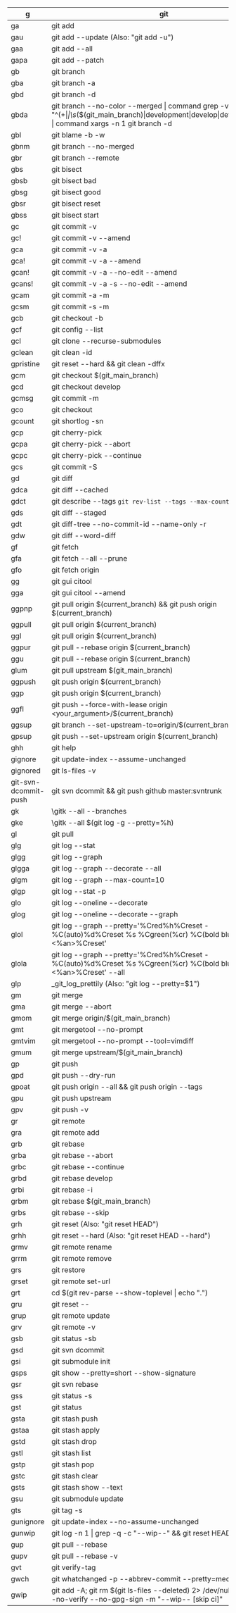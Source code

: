 
| g                    | git                                                                                                                                                             |
| -------------------- | --------------------------------------------------------------------------------------------------------------------------------------------------------------- |
| ga                   | git add                                                                                                                                                         |
| gau                  | git add --update (Also: "git add -u")                                                                                                                           |
| gaa                  | git add --all                                                                                                                                                   |
| gapa                 | git add --patch                                                                                                                                                 |
| gb                   | git branch                                                                                                                                                      |
| gba                  | git branch -a                                                                                                                                                   |
| gbd                  | git branch -d                                                                                                                                                   |
| gbda                 | git branch --no-color --merged \| command grep -vE "^(+\|*\|\s*($(git_main_branch)\|development\|develop\|devel\|dev)\s*$)" \| command xargs -n 1 git branch -d |
| gbl                  | git blame -b -w                                                                                                                                                 |
| gbnm                 | git branch --no-merged                                                                                                                                          |
| gbr                  | git branch --remote                                                                                                                                             |
| gbs                  | git bisect                                                                                                                                                      |
| gbsb                 | git bisect bad                                                                                                                                                  |
| gbsg                 | git bisect good                                                                                                                                                 |
| gbsr                 | git bisect reset                                                                                                                                                |
| gbss                 | git bisect start                                                                                                                                                |
| gc                   | git commit -v                                                                                                                                                   |
| gc!                  | git commit -v --amend                                                                                                                                           |
| gca                  | git commit -v -a                                                                                                                                                |
| gca!                 | git commit -v -a --amend                                                                                                                                        |
| gcan!                | git commit -v -a --no-edit --amend                                                                                                                              |
| gcans!               | git commit -v -a -s --no-edit --amend                                                                                                                           |
| gcam                 | git commit -a -m                                                                                                                                                |
| gcsm                 | git commit -s -m                                                                                                                                                |
| gcb                  | git checkout -b                                                                                                                                                 |
| gcf                  | git config --list                                                                                                                                               |
| gcl                  | git clone --recurse-submodules                                                                                                                                  |
| gclean               | git clean -id                                                                                                                                                   |
| gpristine            | git reset --hard && git clean -dffx                                                                                                                             |
| gcm                  | git checkout $(git_main_branch)                                                                                                                                 |
| gcd                  | git checkout develop                                                                                                                                            |
| gcmsg                | git commit -m                                                                                                                                                   |
| gco                  | git checkout                                                                                                                                                    |
| gcount               | git shortlog -sn                                                                                                                                                |
| gcp                  | git cherry-pick                                                                                                                                                 |
| gcpa                 | git cherry-pick --abort                                                                                                                                         |
| gcpc                 | git cherry-pick --continue                                                                                                                                      |
| gcs                  | git commit -S                                                                                                                                                   |
| gd                   | git diff                                                                                                                                                        |
| gdca                 | git diff --cached                                                                                                                                               |
| gdct                 | git describe --tags `git rev-list --tags --max-count=1`                                                                                                         |
| gds                  | git diff --staged                                                                                                                                               |
| gdt                  | git diff-tree --no-commit-id --name-only -r                                                                                                                     |
| gdw                  | git diff --word-diff                                                                                                                                            |
| gf                   | git fetch                                                                                                                                                       |
| gfa                  | git fetch --all --prune                                                                                                                                         |
| gfo                  | git fetch origin                                                                                                                                                |
| gg                   | git gui citool                                                                                                                                                  |
| gga                  | git gui citool --amend                                                                                                                                          |
| ggpnp                | git pull origin $(current_branch) && git push origin $(current_branch)                                                                                          |
| ggpull               | git pull origin $(current_branch)                                                                                                                               |
| ggl                  | git pull origin $(current_branch)                                                                                                                               |
| ggpur                | git pull --rebase origin $(current_branch)                                                                                                                      |
| ggu                  | git pull --rebase origin $(current_branch)                                                                                                                      |
| glum                 | git pull upstream $(git_main_branch)                                                                                                                            |
| ggpush               | git push origin $(current_branch)                                                                                                                               |
| ggp                  | git push origin $(current_branch)                                                                                                                               |
| ggfl                 | git push --force-with-lease origin <your_argument>/$(current_branch)                                                                                            |
| ggsup                | git branch --set-upstream-to=origin/$(current_branch)                                                                                                           |
| gpsup                | git push --set-upstream origin $(current_branch)                                                                                                                |
| ghh                  | git help                                                                                                                                                        |
| gignore              | git update-index --assume-unchanged                                                                                                                             |
| gignored             | git ls-files -v                                                                                                                                                 |
| git-svn-dcommit-push | git svn dcommit && git push github master:svntrunk                                                                                                              |
| gk                   | \gitk --all --branches                                                                                                                                          |
| gke                  | \gitk --all $(git log -g --pretty=%h)                                                                                                                           |
| gl                   | git pull                                                                                                                                                        |
| glg                  | git log --stat                                                                                                                                                  |
| glgg                 | git log --graph                                                                                                                                                 |
| glgga                | git log --graph --decorate --all                                                                                                                                |
| glgm                 | git log --graph --max-count=10                                                                                                                                  |
| glgp                 | git log --stat -p                                                                                                                                               |
| glo                  | git log --oneline --decorate                                                                                                                                    |
| glog                 | git log --oneline --decorate --graph                                                                                                                            |
| glol                 | git log --graph --pretty=\'%Cred%h%Creset -%C(auto)%d%Creset %s %Cgreen(%cr) %C(bold blue)<%an>%Creset\'                                                        |
| glola                | git log --graph --pretty=\'%Cred%h%Creset -%C(auto)%d%Creset %s %Cgreen(%cr) %C(bold blue)<%an>%Creset\' --all                                                  |
| glp                  | _git_log_prettily (Also: "git log --pretty=$1")                                                                                                                 |
| gm                   | git merge                                                                                                                                                       |
| gma                  | git merge --abort                                                                                                                                               |
| gmom                 | git merge origin/$(git_main_branch)                                                                                                                             |
| gmt                  | git mergetool --no-prompt                                                                                                                                       |
| gmtvim               | git mergetool --no-prompt --tool=vimdiff                                                                                                                        |
| gmum                 | git merge upstream/$(git_main_branch)                                                                                                                           |
| gp                   | git push                                                                                                                                                        |
| gpd                  | git push --dry-run                                                                                                                                              |
| gpoat                | git push origin --all && git push origin --tags                                                                                                                 |
| gpu                  | git push upstream                                                                                                                                               |
| gpv                  | git push -v                                                                                                                                                     |
| gr                   | git remote                                                                                                                                                      |
| gra                  | git remote add                                                                                                                                                  |
| grb                  | git rebase                                                                                                                                                      |
| grba                 | git rebase --abort                                                                                                                                              |
| grbc                 | git rebase --continue                                                                                                                                           |
| grbd                 | git rebase develop                                                                                                                                              |
| grbi                 | git rebase -i                                                                                                                                                   |
| grbm                 | git rebase $(git_main_branch)                                                                                                                                   |
| grbs                 | git rebase --skip                                                                                                                                               |
| grh                  | git reset (Also: "git reset HEAD")                                                                                                                              |
| grhh                 | git reset --hard (Also: "git reset HEAD --hard")                                                                                                                |
| grmv                 | git remote rename                                                                                                                                               |
| grrm                 | git remote remove                                                                                                                                               |
| grs                  | git restore                                                                                                                                                     |
| grset                | git remote set-url                                                                                                                                              |
| grt                  | cd $(git rev-parse --show-toplevel \| echo ".")                                                                                                                 |
| gru                  | git reset --                                                                                                                                                    |
| grup                 | git remote update                                                                                                                                               |
| grv                  | git remote -v                                                                                                                                                   |
| gsb                  | git status -sb                                                                                                                                                  |
| gsd                  | git svn dcommit                                                                                                                                                 |
| gsi                  | git submodule init                                                                                                                                              |
| gsps                 | git show --pretty=short --show-signature                                                                                                                        |
| gsr                  | git svn rebase                                                                                                                                                  |
| gss                  | git status -s                                                                                                                                                   |
| gst                  | git status                                                                                                                                                      |
| gsta                 | git stash push                                                                                                                                                  |
| gstaa                | git stash apply                                                                                                                                                 |
| gstd                 | git stash drop                                                                                                                                                  |
| gstl                 | git stash list                                                                                                                                                  |
| gstp                 | git stash pop                                                                                                                                                   |
| gstc                 | git stash clear                                                                                                                                                 |
| gsts                 | git stash show --text                                                                                                                                           |
| gsu                  | git submodule update                                                                                                                                            |
| gts                  | git tag -s                                                                                                                                                      |
| gunignore            | git update-index --no-assume-unchanged                                                                                                                          |
| gunwip               | git log -n 1 \| grep -q -c "--wip--" && git reset HEAD~1                                                                                                        |
| gup                  | git pull --rebase                                                                                                                                               |
| gupv                 | git pull --rebase -v                                                                                                                                            |
| gvt                  | git verify-tag                                                                                                                                                  |
| gwch                 | git whatchanged -p --abbrev-commit --pretty=medium                                                                                                              |
| gwip                 | git add -A; git rm $(git ls-files --deleted) 2> /dev/null; git commit --no-verify --no-gpg-sign -m "--wip-- [skip ci]"                                          |